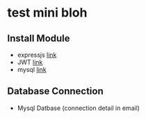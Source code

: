 # test mini bloh

## Install Module
- expressjs [link](https://expressjs.com)
- JWT [link](https://jwt.io)
- mysql [link](https://www.npmjs.com/package/mysql)

## Database Connection
- Mysql Datbase (connection detail in email)
